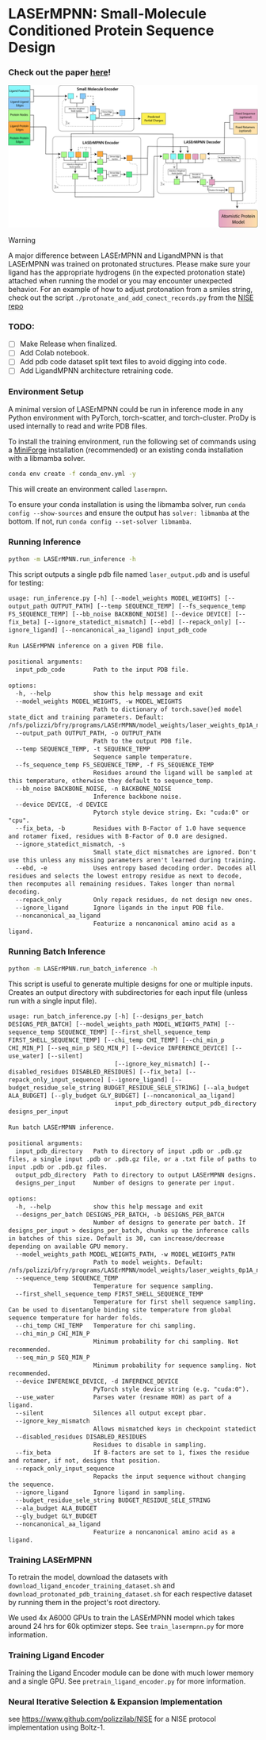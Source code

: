 # LASErMPNN: Small-Molecule Conditioned Protein Sequence Design

### Check out the paper [here](https://www.biorxiv.org/content/10.1101/2025.04.22.649862v1)!


![A block diagram of the LASErMPNN architecture depicting information flow through the network.](./images/laser_block_diagram.png)


> [!WARNING]
> A major difference between LASErMPNN and LigandMPNN is that LASErMPNN was trained on protonated structures. 
> Please make sure your ligand has the appropriate hydrogens (in the expected protonation state) attached when running the model or you may encounter unexpected behavior.
> For an example of how to adjust protonation from a smiles string, check out the script `./protonate_and_add_conect_records.py` from the [NISE repo](https://github.com/polizzilab/NISE/blob/main/protonate_and_add_conect_records.py)

### TODO:

- [ ] Make Release when finalized.
- [ ] Add Colab notebook.
- [ ] Add pdb code dataset split text files to avoid digging into code.
- [ ] Add LigandMPNN architecture retraining code.

### Environment Setup

A minimal version of LASErMPNN could be run in inference mode in any Python environment with PyTorch, torch-scatter, and torch-cluster. 
ProDy is used internally to read and write PDB files.

To install the training environment, run the following set of commands using a [MiniForge](https://github.com/conda-forge/miniforge/releases/tag/24.11.3-2) installation (recommended) or an existing conda installation with a libmamba solver.

```bash
conda env create -f conda_env.yml -y
```

This will create an environment called `lasermpnn`.

To ensure your conda installation is using the libmamba solver, run `conda config --show-sources` 
and ensure the output has `solver: libmamba` at the bottom. 
If not, run `conda config --set-solver libmamba`.


### Running Inference

```bash
python -m LASErMPNN.run_inference -h
```

This script outputs a single pdb file named `laser_output.pdb` and is useful for testing:


```text
usage: run_inference.py [-h] [--model_weights MODEL_WEIGHTS] [--output_path OUTPUT_PATH] [--temp SEQUENCE_TEMP] [--fs_sequence_temp FS_SEQUENCE_TEMP] [--bb_noise BACKBONE_NOISE] [--device DEVICE] [--fix_beta] [--ignore_statedict_mismatch] [--ebd] [--repack_only] [--ignore_ligand] [--noncanonical_aa_ligand] input_pdb_code

Run LASErMPNN inference on a given PDB file.

positional arguments:
  input_pdb_code        Path to the input PDB file.

options:
  -h, --help            show this help message and exit
  --model_weights MODEL_WEIGHTS, -w MODEL_WEIGHTS
                        Path to dictionary of torch.save()ed model state_dict and training parameters. Default: /nfs/polizzi/bfry/programs/LASErMPNN/model_weights/laser_weights_0p1A_noise_ligandmpnn_split.pt
  --output_path OUTPUT_PATH, -o OUTPUT_PATH
                        Path to the output PDB file.
  --temp SEQUENCE_TEMP, -t SEQUENCE_TEMP
                        Sequence sample temperature.
  --fs_sequence_temp FS_SEQUENCE_TEMP, -f FS_SEQUENCE_TEMP
                        Residues around the ligand will be sampled at this temperature, otherwise they default to sequence_temp.
  --bb_noise BACKBONE_NOISE, -n BACKBONE_NOISE
                        Inference backbone noise.
  --device DEVICE, -d DEVICE
                        Pytorch style device string. Ex: "cuda:0" or "cpu".
  --fix_beta, -b        Residues with B-Factor of 1.0 have sequence and rotamer fixed, residues with B-Factor of 0.0 are designed.
  --ignore_statedict_mismatch, -s
                        Small state_dict mismatches are ignored. Don't use this unless any missing parameters aren't learned during training.
  --ebd, -e             Uses entropy based decoding order. Decodes all residues and selects the lowest entropy residue as next to decode, then recomputes all remaining residues. Takes longer than normal decoding.
  --repack_only         Only repack residues, do not design new ones.
  --ignore_ligand       Ignore ligands in the input PDB file.
  --noncanonical_aa_ligand
                        Featurize a noncanonical amino acid as a ligand.
```


### Running Batch Inference

```bash
python -m LASErMPNN.run_batch_inference -h
```

This script is useful to generate multiple designs for one or multiple inputs. Creates an output directory with subdirectories for each input file (unless run with a single input file).

```text
usage: run_batch_inference.py [-h] [--designs_per_batch DESIGNS_PER_BATCH] [--model_weights_path MODEL_WEIGHTS_PATH] [--sequence_temp SEQUENCE_TEMP] [--first_shell_sequence_temp FIRST_SHELL_SEQUENCE_TEMP] [--chi_temp CHI_TEMP] [--chi_min_p CHI_MIN_P] [--seq_min_p SEQ_MIN_P] [--device INFERENCE_DEVICE] [--use_water] [--silent]
                              [--ignore_key_mismatch] [--disabled_residues DISABLED_RESIDUES] [--fix_beta] [--repack_only_input_sequence] [--ignore_ligand] [--budget_residue_sele_string BUDGET_RESIDUE_SELE_STRING] [--ala_budget ALA_BUDGET] [--gly_budget GLY_BUDGET] [--noncanonical_aa_ligand]
                              input_pdb_directory output_pdb_directory designs_per_input

Run batch LASErMPNN inference.

positional arguments:
  input_pdb_directory   Path to directory of input .pdb or .pdb.gz files, a single input .pdb or .pdb.gz file, or a .txt file of paths to input .pdb or .pdb.gz files.
  output_pdb_directory  Path to directory to output LASErMPNN designs.
  designs_per_input     Number of designs to generate per input.

options:
  -h, --help            show this help message and exit
  --designs_per_batch DESIGNS_PER_BATCH, -b DESIGNS_PER_BATCH
                        Number of designs to generate per batch. If designs_per_input > designs_per_batch, chunks up the inference calls in batches of this size. Default is 30, can increase/decrease depending on available GPU memory.
  --model_weights_path MODEL_WEIGHTS_PATH, -w MODEL_WEIGHTS_PATH
                        Path to model weights. Default: /nfs/polizzi/bfry/programs/LASErMPNN/model_weights/laser_weights_0p1A_noise_ligandmpnn_split.pt
  --sequence_temp SEQUENCE_TEMP
                        Temperature for sequence sampling.
  --first_shell_sequence_temp FIRST_SHELL_SEQUENCE_TEMP
                        Temperature for first shell sequence sampling. Can be used to disentangle binding site temperature from global sequence temperature for harder folds.
  --chi_temp CHI_TEMP   Temperature for chi sampling.
  --chi_min_p CHI_MIN_P
                        Minimum probability for chi sampling. Not recommended.
  --seq_min_p SEQ_MIN_P
                        Minimum probability for sequence sampling. Not recommended.
  --device INFERENCE_DEVICE, -d INFERENCE_DEVICE
                        PyTorch style device string (e.g. "cuda:0").
  --use_water           Parses water (resname HOH) as part of a ligand.
  --silent              Silences all output except pbar.
  --ignore_key_mismatch
                        Allows mismatched keys in checkpoint statedict
  --disabled_residues DISABLED_RESIDUES
                        Residues to disable in sampling.
  --fix_beta            If B-factors are set to 1, fixes the residue and rotamer, if not, designs that position.
  --repack_only_input_sequence
                        Repacks the input sequence without changing the sequence.
  --ignore_ligand       Ignore ligand in sampling.
  --budget_residue_sele_string BUDGET_RESIDUE_SELE_STRING
  --ala_budget ALA_BUDGET
  --gly_budget GLY_BUDGET
  --noncanonical_aa_ligand
                        Featurize a noncanonical amino acid as a ligand.
```


### Training LASErMPNN

To retrain the model, download the datasets with `download_ligand_encoder_training_dataset.sh` and `download_protonated_pdb_training_dataset.sh` for each respective dataset by running them in the project's root directory.

We used 4x A6000 GPUs to train the LASErMPNN model which takes around 24 hrs for 60k optimizer steps. See `train_lasermpnn.py` for more information.


### Training Ligand Encoder

Training the Ligand Encoder module can be done with much lower memory and a single GPU. See `pretrain_ligand_encoder.py` for more information.


### Neural Iterative Selection & Expansion Implementation

see https://www.github.com/polizzilab/NISE for a NISE protocol implementation using Boltz-1.


